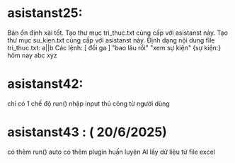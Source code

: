 # asistanst25:
Bản ổn định xài tốt.
Tạo thư mục tri_thuc.txt cùng cấp với asistanst này.
Tạo thư mục su_kien.txt cùng cấp với asistanst này.
Định dạng nội dung file tri_thuc.txt: a||b 
Các lệnh:
[ đổi ga ] "bao lâu rồi"
"xem sự kiện"
{sự kiện:} hôm nay abc xyz

# asistanst42:
chỉ có 1 chế độ run() nhập input thủ công từ người dùng

# asistanst43 : ( 20/6/2025)
có thêm run() auto
có thêm plugin huấn luyện AI lấy dữ liệu từ file excel 

